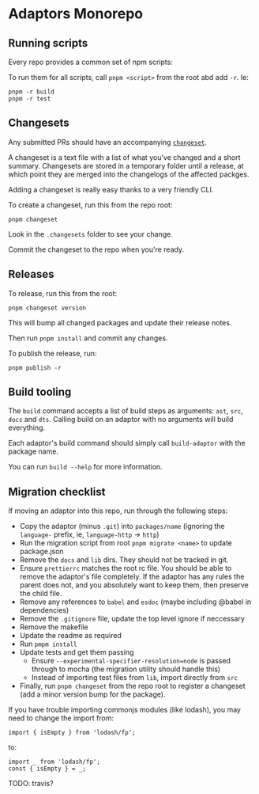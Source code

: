# Adaptors Monorepo

## Running scripts

Every repo provides a common set of npm scripts:

To run them for all scripts, call `pnpm <script>` from the root abd add `-r`.
Ie:

```
pnpm -r build
pnpm -r test
```

## Changesets

Any submitted PRs should have an accompanying
[`changeset`](https://github.com/changesets/changesets).

A changeset is a text file with a list of what you've changed and a short
summary. Changesets are stored in a temporary folder until a release, at which
point they are merged into the changelogs of the affected packges.

Adding a changeset is really easy thanks to a very friendly CLI.

To create a changeset, run this from the repo root:

```
pnpm changeset
```

Look in the `.changesets` folder to see your change.

Commit the changeset to the repo when you're ready.

## Releases

To release, run this from the root:

```
pnpm changeset version
```

This will bump all changed packages and update their release notes.

Then run `pnpm install` and commit any changes.

To publish the release, run:

```
pnpm publish -r
```

## Build tooling

The `build` command accepts a list of build steps as arguments: `ast`, `src`,
`docs` and `dts`. Calling build on an adaptor with no arguments will build
everything.

Each adaptor's build command should simply call `build-adaptor` with the package
name.

You can run `build --help` for more information.

## Migration checklist

If moving an adaptor into this repo, run through the following steps:

- Copy the adaptor (minus `.git`) into `packages/name` (ignoring the `language-`
  prefix, ie, `language-http` -> `http`)
- Run the migration script from root `pnpm migrate <name>` to update
  package.json
- Remove the `docs` and `lib` dirs. They should not be tracked in git.
- Ensure `prettierrc` matches the root rc file. You should be able to remove the
  adaptor's file completely. If the adaptor has any rules the parent does not,
  and you absolutely want to keep them, then preserve the child file.
- Remove any references to `babel` and `esdoc` (maybe including @babel in
  dependencies)
- Remove the `.gitignore` file, update the top level ignore if neccessary
- Remove the makefile
- Update the readme as required
- Run `pmpm install`
- Update tests and get them passing
  - Ensure `--experimental-specifier-resolution=node` is passed through to mocha
    (the migration utility should handle this)
  - Instead of importing test files from `lib`, import directly from `src`
- Finally, run `pnpm changeset` from the repo root to register a changeset (add
  a minor version bump for the package).

If you have trouble importing commonjs modules (like lodash), you may need to
change the import from:

```
import { isEmpty } from 'lodash/fp';
```

to:

```
import _ from 'lodash/fp';
const { isEmpty } = _;
```

TODO: travis?
